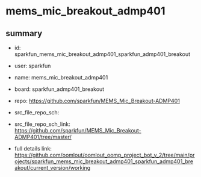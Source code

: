 # mems_mic_breakout_admp401
 
## summary 
* id: sparkfun_mems_mic_breakout_admp401_sparkfun_admp401_breakout
* user: sparkfun
* name: mems_mic_breakout_admp401
* board: sparkfun_admp401_breakout
* repo: https://github.com/sparkfun/MEMS_Mic_Breakout-ADMP401



* src_file_repo_sch: 
* src_file_repo_sch_link: https://github.com/sparkfun/MEMS_Mic_Breakout-ADMP401/tree/master/
* full details link: https://github.com/oomlout/oomlout_oomp_project_bot_v_2/tree/main/projects/sparkfun_mems_mic_breakout_admp401_sparkfun_admp401_breakout/current_version/working  








